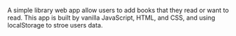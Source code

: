 A simple library web app allow users to add books that they read or want to read. This app is built by vanilla JavaScript, HTML, and CSS, and using localStorage to stroe users data.
